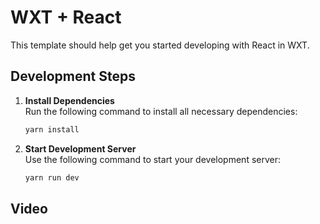 # WXT + React

This template should help get you started developing with React in WXT.

## Development Steps

1. **Install Dependencies**  
   Run the following command to install all necessary dependencies:
   ```bash
   yarn install
2. **Start Development Server**  
   Use the following command to start your development server:
   ```bash
   yarn run dev

## Video